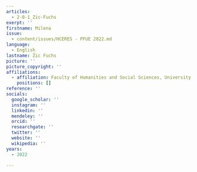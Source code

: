 ```yaml
---
articles:
  - 2-0-1_Zic-Fuchs
exerpt: ''
firstname: Milena
issue:
  - content/issues/HCERES - PFUE 2022.md
language:
  - English
lastname: Žic Fuchs
picture: ''
picture_copyright: ''
affiliations:
  - affiliation: Faculty of Humanities and Social Sciences, University of Zagreb, Croatie
    positions: []
reference: ''
socials:
  google_scholar: ''
  instagram: ''
  linkedin: ''
  mendeley: ''
  orcid: ''
  researchgate: ''
  twitter: ''
  website: ''
  wikipedia: ''
years:
  - 2022

---
```

